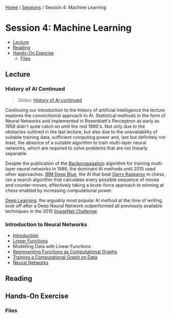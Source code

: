 [Home](../../README.md) / [Sessions](../README.md) / Session 4: Machine Learning

# Session 4: Machine Learning

* [Lecture](#lecture)
* [Reading](#reading)
* [Hands-On Exercise](#hands-on-exercise)
	* [Files](#files)

## Lecture

### History of AI Continued

> Slides: [History of AI continued](lecture/slides_history_of_ai_continued.md)

Continuing our introduction to the history of artificial intelligence the lecture explores the connectionist approach to AI. Statistical methods in the form of Neural Networks and implemented in Rosenblatt's Perceptron as early as 1958 didn't quite catch on until the mid 1980's. Not only due to the obstacles outlined in the last lecture, but also due to the unavailability of suitable training data, sufficient computing power and, last but definitely not least, the absence of a suitable algorithm to train multi-layer neural networks, which are required to solve problems that are not linearly separable.

Despite the publication of the [Backpropagation](https://en.wikipedia.org/wiki/Backpropagation) algorithm for training multi-layer neural networks in 1986, the dominant AI methods until 2015 used other approaches. [IBM Deep Blue](https://en.wikipedia.org/wiki/Deep_Blue_(chess_computer)), the AI that beat [Garry Kasparov](https://en.wikipedia.org/wiki/Garry_Kasparov) in chess, ran a search algorithm that calculates every possible sequence of moves and counter-moves, effectively taking a brute-force approach to winning at chess enabled by increasing computational power.

[Deep Learning](https://en.wikipedia.org/wiki/Deep_learning), the arguably most popular AI method at the time of writing, took off after a Deep Neural Network outperformed all previously available techniques in the 2015 [ImageNet Challenge](http://www.image-net.org/challenges/LSVRC/). 

### Introduction to Neural Networks

* [Introduction](notes_0_introduction_to_neural_networks.md)
* [Linear Functions](notes_1_linear_functions.md)
* Modelling Data with Linear Functions
* [Representing Functions as Computational Graphs](notes_3_functions_as_computational_graphs.md)
* [Training a Computational Graph on Data](notes_4_training_a_computational_graph.md)
* [Neural Networks](notes_5_neural_networks.md)


## Reading

## Hands-On Exercise

### Files